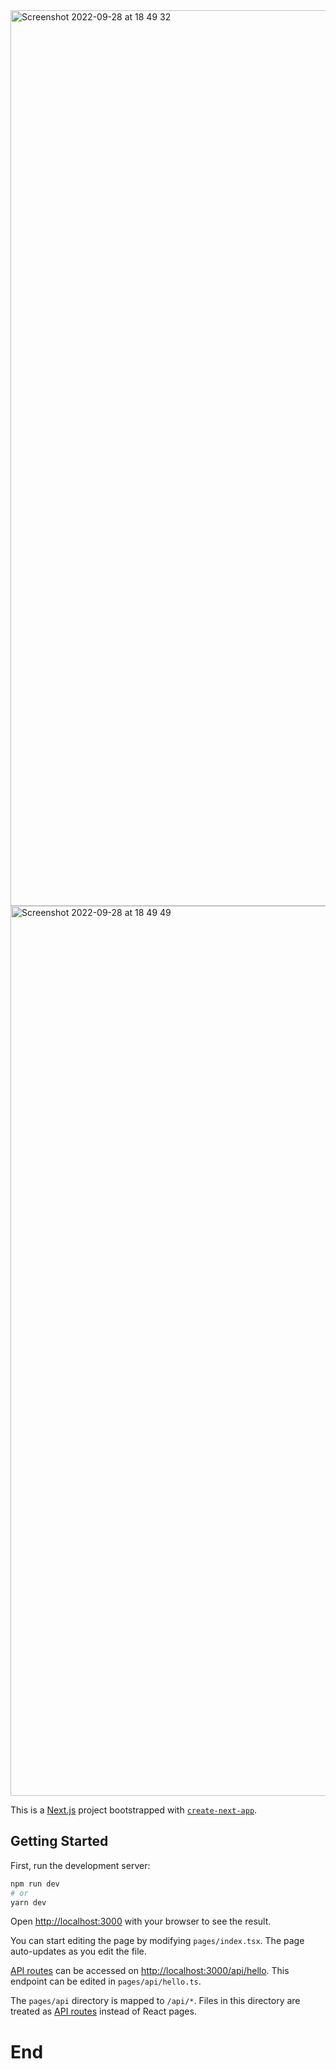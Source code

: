 <img width="1433" alt="Screenshot 2022-09-28 at 18 49 32" src="https://user-images.githubusercontent.com/39437696/192842089-210c339d-aeef-4daf-9d94-cd83995dc00e.png">

<img width="1424" alt="Screenshot 2022-09-28 at 18 49 49" src="https://user-images.githubusercontent.com/39437696/192842160-a1349e9c-e2a0-4199-9827-56aa92b9c4f9.png">

This is a [Next.js](https://nextjs.org/) project bootstrapped with [`create-next-app`](https://github.com/vercel/next.js/tree/canary/packages/create-next-app).

## Getting Started

First, run the development server:

```bash
npm run dev
# or
yarn dev
```

Open [http://localhost:3000](http://localhost:3000) with your browser to see the result.

You can start editing the page by modifying `pages/index.tsx`. The page auto-updates as you edit the file.

[API routes](https://nextjs.org/docs/api-routes/introduction) can be accessed on [http://localhost:3000/api/hello](http://localhost:3000/api/hello). This endpoint can be edited in `pages/api/hello.ts`.

The `pages/api` directory is mapped to `/api/*`. Files in this directory are treated as [API routes](https://nextjs.org/docs/api-routes/introduction) instead of React pages.

# End
